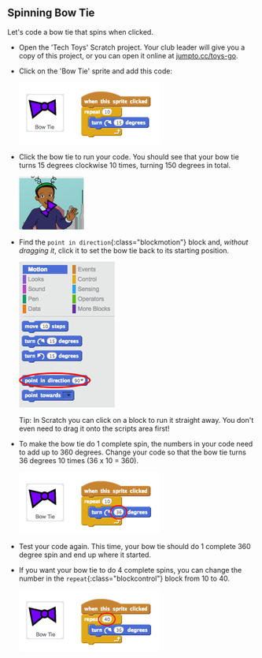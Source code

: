 ## Spinning Bow Tie

Let's code a bow tie that spins when clicked.



+ Open the 'Tech Toys' Scratch project. Your club leader will give you a copy of this project, or you can open it online at <a href="http://jumpto.cc/toys-go" target="_blank">jumpto.cc/toys-go</a>.

+ Click on the 'Bow Tie' sprite and add this code:

	![screenshot](images/toys-bowtie.png)

+ Click the bow tie to run your code. You should see that your bow tie turns 15 degrees clockwise 10 times, turning 150 degrees in total.

	![screenshot](images/toys-bowtie-test.png)

+ Find the `point in direction`{:class="blockmotion"} block and, _without dragging it_, click it to set the bow tie back to its starting position.

	![screenshot](images/toys-bowtie-direction.png)
	
	Tip: In Scratch you can click on a block to run it straight away. You don't even need to drag it onto the scripts area first!

+ To make the bow tie do 1 complete spin, the numbers in your code need to add up to 360 degrees. Change your code so that the bow tie turns 36 degrees 10 times (36 x 10 = 360).

	![screenshot](images/toys-bowtie-360.png)

+ Test your code again. This time, your bow tie should do 1 complete 360 degree spin and end up where it started.

+ If you want your bow tie to do 4 complete spins, you can change the number in the `repeat`{:class="blockcontrol"} block from 10 to 40.

	![screenshot](images/toys-bowtie-4.png)



